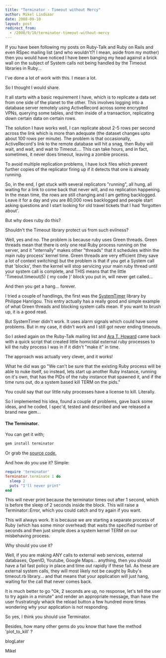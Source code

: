 ```yaml
---
title: "Terminator - Timeout without Mercy"
author: Mikel Lindsaar
date: 2008-09-10
layout: post
redirect_from:
  - /2008/9/10/terminator-timeout-without-mercy
---
```

If you have been following my posts on Ruby-Talk and Ruby on Rails and
even RSpec mailing list (and who wouldn't?! I mean, aside from my
mother) then you would have noticed I have been banging my head against
a brick wall on the subject of System calls not being handled by the
Timeout libraries in Ruby...

I've done a lot of work with this. I mean a lot.

So I thought I would share.

It all starts with a basic requirement I have, which is to replicate a
data set from one side of the planet to the other. This involves logging
into a database server remotely using ActiveRecord across some encrypted
VPNs, querying some tables, and then inside of a transaction,
replicating down certain data on certain rows.

The solution I have works well, I can replicate about 2-5 rows per
second across the link which is more than adequate (the dataset changes
upto about 100 rows per minute). The problem is that occasionally,
ActiveRecord's link to the remote database will hit a snag, then Ruby
will wait, and wait, and wait to Timeout.... This can take hours, and in
fact, sometimes, it never does timeout, leaving a zombie process.

To avoid multiple replication problems, I have lock files which prevent
further copies of the replicator firing up if it detects that one is
already running.

So, in the end, I get stuck with several replicators "running", all
hung, all waiting for a link to come back that never will, and no
replication happening. In the mean time, the rows are still changing and
I am getting backlogged. Leave it for a day and you are 80,000 rows
backlogged and people start asking questions and I start looking for old
travel tickets that I had 'forgotten about'.

But why does ruby do this?

Shouldn't the Timeout library protect us from such evilness?

Well, yes and no. The problem is because ruby uses Green threads. Green
threads mean that there is only one real Ruby process running on the
server, and it "internally" makes other "threads" that it schedules
within the main ruby process' kernel time. Green threads are very
efficient (they save a lot of context switching) but the problem is that
if you get a System call that 'blocks', then the kernel will stop
servicing your main ruby thread until your system call is complete, and
THIS means that the little 'Timeout.timeout(5) { my code }' block you
put in, will never get called...

And then you get a hang... forever.

I tried a couple of handlings, the first was the
[SystemTimer](http://ph7spot.com/articles/system_timer) library by
Philippe Hanrigou. This entry actually has a really good and simple
example of what Green threads and blocking system calls mean. If you
want to brush up, it is a good read.

But SystemTimer didn't work. It uses alarm signals which could have some
problems. But in my case, it didn't work and I still got never ending
timeouts.

So I asked again on the Ruby-Talk mailing list and [Ara T.
Howard](http://codeforpeople.com/) came back with a quick script that
created little homicidal external ruby processes to kill the ruby
process I was in if it didn't "make it" in time.

The approach was actually very clever, and it works!

What he did was go "We can't be sure that the existing Ruby process will
be able to nuke itself, so instead, lets start up another Ruby instance,
running on it's own, that has the PIDs of the ruby instance that spawned
it, and if the time runs out, do a system based kill TERM on the pids."

You could say that our little ruby processes have a license to kill.
Literally.

So I implemented his idea, found a couple of problems, gave back some
ideas, and he coded, I spec'd, tested and described and we released a
brand new gem...

#### The Terminator.

You can get it with;

``` sh
gem install terminator
```

Or grab the [source code.](http://codeforpeople.com/lib/ruby/terminator)

And how do you use it? Simple:

``` ruby
require 'terminator'
Terminator.terminate 1 do
  sleep 2
  puts "I'll never print"
end
```

This will never print because the terminator times out after 1 second,
which is before the sleep of 2 seconds inside the block. This will raise
a Terminator::Error, which you could catch and try again if you want.

This will always work. It is because we are starting a separate process
of Ruby (which has some minor overhead) that waits the specified number
of seconds and then just simple does a system kernel TERM on our
misbehaving process.

Why should you use it?

Well, if you are making ANY calls to external web services, external
databases, OpenID, Youtube, Google Maps... anything, then you should
have a fail fast policy in place and time out rapidly if these fail. As
these are external system calls, they will most likely not be caught by
Ruby's timeout.rb library... and that means that your application will
just hang, waiting for the call that never comes back.

It is much better to go "Ok, 2 seconds are up, no response, let's tell
the user to try again in a minute" and render an appropriate message,
than have the user frustratingly whack the reload button a few hundred
more times wondering why your application is not responding.

So yes, I think you should use Terminator.

Besides, how many other gems do you know that have the method
'plot_to_kill' ?

blogLater

Mikel

